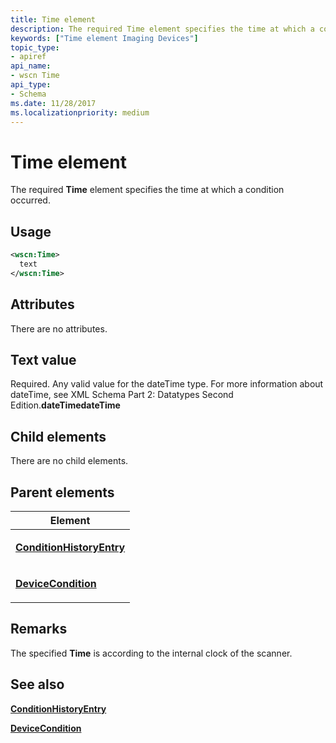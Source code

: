 ```yaml
---
title: Time element
description: The required Time element specifies the time at which a condition occurred.
keywords: ["Time element Imaging Devices"]
topic_type:
- apiref
api_name:
- wscn Time
api_type:
- Schema
ms.date: 11/28/2017
ms.localizationpriority: medium
---
```


# Time element


The required **Time** element specifies the time at which a condition occurred.

## Usage

```xml
<wscn:Time>
  text
</wscn:Time>
```

## Attributes

There are no attributes.

## Text value

Required. Any valid value for the dateTime type. For more information about dateTime, see XML Schema Part 2: Datatypes Second Edition.**dateTimedateTime**

## Child elements


There are no child elements.

## Parent elements


<table>
<colgroup>
<col width="100%" />
</colgroup>
<thead>
<tr class="header">
<th>Element</th>
</tr>
</thead>
<tbody>
<tr class="odd">
<td><p><a href="conditionhistoryentry.md" data-raw-source="[&lt;strong&gt;ConditionHistoryEntry&lt;/strong&gt;](conditionhistoryentry.md)"><strong>ConditionHistoryEntry</strong></a></p></td>
</tr>
<tr class="even">
<td><p><a href="devicecondition.md" data-raw-source="[&lt;strong&gt;DeviceCondition&lt;/strong&gt;](devicecondition.md)"><strong>DeviceCondition</strong></a></p></td>
</tr>
</tbody>
</table>

## Remarks

The specified **Time** is according to the internal clock of the scanner.

## See also


[**ConditionHistoryEntry**](conditionhistoryentry.md)

[**DeviceCondition**](devicecondition.md)

 

 






